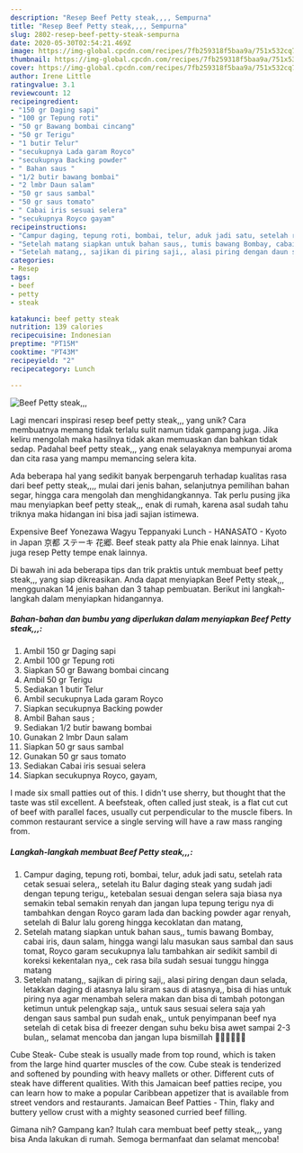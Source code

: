 ```yaml
---
description: "Resep Beef Petty steak,,,, Sempurna"
title: "Resep Beef Petty steak,,,, Sempurna"
slug: 2802-resep-beef-petty-steak-sempurna
date: 2020-05-30T02:54:21.469Z
image: https://img-global.cpcdn.com/recipes/7fb259318f5baa9a/751x532cq70/beef-petty-steak-foto-resep-utama.jpg
thumbnail: https://img-global.cpcdn.com/recipes/7fb259318f5baa9a/751x532cq70/beef-petty-steak-foto-resep-utama.jpg
cover: https://img-global.cpcdn.com/recipes/7fb259318f5baa9a/751x532cq70/beef-petty-steak-foto-resep-utama.jpg
author: Irene Little
ratingvalue: 3.1
reviewcount: 12
recipeingredient:
- "150 gr Daging sapi"
- "100 gr Tepung roti"
- "50 gr Bawang bombai cincang"
- "50 gr Terigu"
- "1 butir Telur"
- "secukupnya Lada garam Royco"
- "secukupnya Backing powder"
- " Bahan saus "
- "1/2 butir bawang bombai"
- "2 lmbr Daun salam"
- "50 gr saus sambal"
- "50 gr saus tomato"
- " Cabai iris sesuai selera"
- "secukupnya Royco gayam"
recipeinstructions:
- "Campur daging, tepung roti, bombai, telur, aduk jadi satu, setelah rata cetak sesuai selera,, setelah itu Balur daging steak yang sudah jadi dengan tepung terigu,, ketebalan sesuai dengan selera saja biasa nya semakin tebal semakin renyah dan jangan lupa tepung terigu nya di tambahkan dengan Royco garam lada dan backing powder agar renyah, setelah di Balur lalu goreng hingga kecoklatan dan matang,"
- "Setelah matang siapkan untuk bahan saus,, tumis bawang Bombay, cabai iris, daun salam, hingga wangi lalu masukan saus sambal dan saus tomat, Royco garam secukupnya lalu tambahkan air sedikit sambil di koreksi kekentalan nya,, cek rasa bila sudah sesuai tunggu hingga matang"
- "Setelah matang,, sajikan di piring saji,, alasi piring dengan daun selada, letakkan daging di atasnya lalu siram saus di atasnya,, bisa di hias untuk piring nya agar menambah selera makan dan bisa di tambah potongan ketimun untuk pelengkap saja,, untuk saus sesuai selera saja yah dengan saus sambal pun sudah enak,, untuk penyimpanan beef nya setelah di cetak bisa di freezer dengan suhu beku bisa awet sampai 2-3 bulan,, selamat mencoba dan jangan lupa bismillah 🙏🙏😋😋😋😋"
categories:
- Resep
tags:
- beef
- petty
- steak

katakunci: beef petty steak 
nutrition: 139 calories
recipecuisine: Indonesian
preptime: "PT15M"
cooktime: "PT43M"
recipeyield: "2"
recipecategory: Lunch

---
```



![Beef Petty steak,,,](https://img-global.cpcdn.com/recipes/7fb259318f5baa9a/751x532cq70/beef-petty-steak-foto-resep-utama.jpg)

Lagi mencari inspirasi resep beef petty steak,,, yang unik? Cara membuatnya memang tidak terlalu sulit namun tidak gampang juga. Jika keliru mengolah maka hasilnya tidak akan memuaskan dan bahkan tidak sedap. Padahal beef petty steak,,, yang enak selayaknya mempunyai aroma dan cita rasa yang mampu memancing selera kita.

Ada beberapa hal yang sedikit banyak berpengaruh terhadap kualitas rasa dari beef petty steak,,,, mulai dari jenis bahan, selanjutnya pemilihan bahan segar, hingga cara mengolah dan menghidangkannya. Tak perlu pusing jika mau menyiapkan beef petty steak,,, enak di rumah, karena asal sudah tahu triknya maka hidangan ini bisa jadi sajian istimewa.

Expensive Beef Yonezawa Wagyu Teppanyaki Lunch - HANASATO - Kyoto in Japan 京都 ステーキ 花郷. Beef steak patty ala Phie enak lainnya. Lihat juga resep Petty tempe enak lainnya.


Di bawah ini ada beberapa tips dan trik praktis untuk membuat beef petty steak,,, yang siap dikreasikan. Anda dapat menyiapkan Beef Petty steak,,, menggunakan 14 jenis bahan dan 3 tahap pembuatan. Berikut ini langkah-langkah dalam menyiapkan hidangannya.

<!--inarticleads1-->

##### Bahan-bahan dan bumbu yang diperlukan dalam menyiapkan Beef Petty steak,,,:

1. Ambil 150 gr Daging sapi
1. Ambil 100 gr Tepung roti
1. Siapkan 50 gr Bawang bombai cincang
1. Ambil 50 gr Terigu
1. Sediakan 1 butir Telur
1. Ambil secukupnya Lada garam Royco
1. Siapkan secukupnya Backing powder
1. Ambil  Bahan saus ;
1. Sediakan 1/2 butir bawang bombai
1. Gunakan 2 lmbr Daun salam
1. Siapkan 50 gr saus sambal
1. Gunakan 50 gr saus tomato
1. Sediakan  Cabai iris sesuai selera
1. Siapkan secukupnya Royco, gayam,


I made six small patties out of this. I didn&#39;t use sherry, but thought that the taste was stil excellent. A beefsteak, often called just steak, is a flat cut cut of beef with parallel faces, usually cut perpendicular to the muscle fibers. In common restaurant service a single serving will have a raw mass ranging from. 

<!--inarticleads2-->

##### Langkah-langkah membuat Beef Petty steak,,,:

1. Campur daging, tepung roti, bombai, telur, aduk jadi satu, setelah rata cetak sesuai selera,, setelah itu Balur daging steak yang sudah jadi dengan tepung terigu,, ketebalan sesuai dengan selera saja biasa nya semakin tebal semakin renyah dan jangan lupa tepung terigu nya di tambahkan dengan Royco garam lada dan backing powder agar renyah, setelah di Balur lalu goreng hingga kecoklatan dan matang,
1. Setelah matang siapkan untuk bahan saus,, tumis bawang Bombay, cabai iris, daun salam, hingga wangi lalu masukan saus sambal dan saus tomat, Royco garam secukupnya lalu tambahkan air sedikit sambil di koreksi kekentalan nya,, cek rasa bila sudah sesuai tunggu hingga matang
1. Setelah matang,, sajikan di piring saji,, alasi piring dengan daun selada, letakkan daging di atasnya lalu siram saus di atasnya,, bisa di hias untuk piring nya agar menambah selera makan dan bisa di tambah potongan ketimun untuk pelengkap saja,, untuk saus sesuai selera saja yah dengan saus sambal pun sudah enak,, untuk penyimpanan beef nya setelah di cetak bisa di freezer dengan suhu beku bisa awet sampai 2-3 bulan,, selamat mencoba dan jangan lupa bismillah 🙏🙏😋😋😋😋


Cube Steak- Cube steak is usually made from top round, which is taken from the large hind quarter muscles of the cow. Cube steak is tenderized and softened by pounding with heavy mallets or other. Different cuts of steak have different qualities. With this Jamaican beef patties recipe, you can learn how to make a popular Caribbean appetizer that is available from street vendors and restaurants. Jamaican Beef Patties - Thin, flaky and buttery yellow crust with a mighty seasoned curried beef filling. 

Gimana nih? Gampang kan? Itulah cara membuat beef petty steak,,, yang bisa Anda lakukan di rumah. Semoga bermanfaat dan selamat mencoba!

